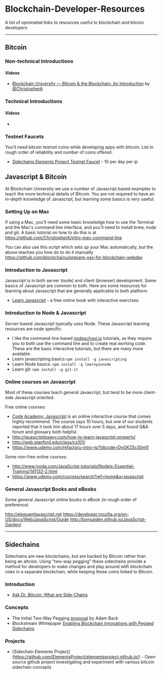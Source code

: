 # Blockchain-Developer-Resources

A list of opininated links to resources useful to blockchain and bitcoin developers

---

## Bitcoin

### Non-technical Introductions

#### Videos
  * [Blockchain University — Bitcoin & the Blockchain: An Introduction](https://www.youtube.com/watch?v=ZUoXUW9zVMs) by [@ChristopherA](https://twitter.com/ChristopherA)

### Technical Introductions

#### Videos
  * 

### Testnet Faucets

You'll need bitcoin testnet coins while developing apps with bitcoin. List in rough order of reliability and number of coins offered.

  * [Sidechains Elements Project Testnet Faucet](https://testnet-faucet.elementsproject.org) - 10 per day per ip

## Javascript & Bitcoin

At Blockchain University we use a number of Javascript based examples to teach the more technical details of Bitcoin. You are not required to have an in-depth knowledge of Javascript, but learning some basics is very useful.

### Setting Up on Mac

If using a Mac, you'll need some basic knowledge how to use the Terminal and the Mac's command line interface, and you'll need to install brew, node and git. A basic tutorial on how to do this is at https://github.com/ChristopherA/intro-mac-command-line

You can also use this script which sets up your Mac automatically, but the above teaches you how do to do it manually https://github.com/blockchainu/prepare-osx-for-blockchain-webdev

### Introduction to Javascript

Javascript is in both server (node) and client (browser) development. Some basics of Javascript are common to both. Here are some resources for learning about Javascript that are generally applicable to both platform.

  * [Learn Javascript](https://www.gitbook.com/book/gitbookio/javascript/details) - a free online book with interactive exercises.

### Introduction to Node & Javascript

Server-based Javascript typically uses Node. These Javascript learning resources are node specific:

  * I like the command-line based [nodeschool.io](http://nodeschool.io) tutorials, as they require you to both use the command line and to create real working code. These are the basic interactive tutorials, but there are many more available.
   * Learn javascripting basics `npm install -g javascripting`
   * Learn Node basics: `npm install -g learnyounode`
   * Learn git: `npm install -g git-it`

### Online courses on Javascript

Most of these courses teach general Javascript, but tend to be more client-side Javascript oriented.

Free online courses:
  * [Code Academy: Javascript](http://www.codecademy.com/tracks/javascript) is an online interactive course that comes highly recommend. The course says 10 hours, but one of our students reported that it took him about 17 hours over 5 days, and found Q&A forum and glossary both helpful.
  * http://javascriptissexy.com/how-to-learn-javascript-properly/
  * http://web.stanford.edu/class/cs101/
  * https://www.udemy.com/refactoru-intro-js/?dtcode=DvGKZ5c30m1I

Some non-free online courses:
  * http://www.lynda.com/JavaScript-tutorials/Nodejs-Essential-Training/141132-2.html
  * https://www.udemy.com/courses/search?ref=home&q=javascript

### General Javascript Books and eBooks

Some general Javascript online books in eBook (in rough order of preference)

http://eloquentjavascript.net
https://developer.mozilla.org/en-US/docs/Web/JavaScript/Guide
http://bonsaiden.github.io/JavaScript-Garden/

---

## Sidechains

Sidechains are new blockchains, but are backed by Bitcoin rather than being an altcoin. Using "two-way pegging" these sidechains provide a method for developers to make changes and play around with blockchain rules in a separate blockchain, while keeping these coins linked to Bitcoin.

### Introduction
  * [Ask Dr. Bitcoin: What are Side-Chains](http://siliconangle.com/blog/2014/04/21/bitcoin-sidechains/)

### Concepts
  * The Initial Two-Way Pegging [proposal](http://sourceforge.net/p/bitcoin/mailman/message/32108143/) by Adam Back
  * Blockstream Whitepaper [Enabling Blockchain Innovations with Pegged Sidechains](https://www.blockstream.com/sidechains.pdf)

### Projects
  * [Sidechain Elements Project] (https://github.com/ElementsProject/elementsproject.github.io/) - Open source github project investigating and experiment with various bitcoin sidechain concepts
